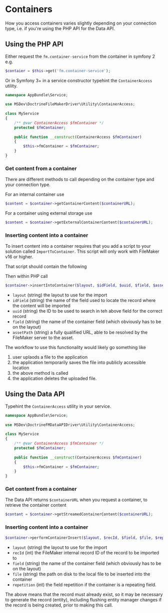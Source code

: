 # Containers #

How you access containers varies slightly depending on your connection type, i.e. if you're using the PHP API for the Data API.

## Using the PHP API ##

Either request the `fm.container-service` from the container in symfony 2 e.g.

```php
$contaier = $this->get('fm.container-service');
```
    
Or in Symfony 3+ in a service constructor typehint the `ContainerAccess` utility.
    
```php
namespace AppBundle\Service;
        
use MSDev\DoctrineFileMakerDriver\Utility\ContainerAccess;
        
class MyService
{  
    /** @var ContainerAccess $fmContainer */
    protected $fmContainer;
        
    public function __construct(ContainerAccess $fmContainer)
    {
        $this->fmContainer = $fmContainer;
    }   
}
```
        
### Get content from a container ###
        
There are different methods to call depending on the container type and your connection type. 
        
For an internal container use
        
```php
$content = $container->getContainerContent($containerURL);
```
        
For a container using external storage use
        
```php
$content = $container->getExternalContainerContent($containerURL);
```

### Inserting content into a container ###
                
To insert content into a container requires that you add a script to your solution called `ImportToContainer`. This script will only work with FileMaker v16 or higher.
 
That script should contain the following
                               
Then within PHP call
```php
$container->insertIntoContainer($layout, $idField, $uuid, $field, $assetPath);
``` 

 - `layout` (string) the layout to use for the import
 - `idField` (string) the name of the field used to locate the record where the content will be imported
 - `uuid` (string) the ID to be used to search in teh above field for the correct record
 - `field` (string) the name of the container field (which obviously has to be on the layout)
 - `assetPath` (string) a fully qualified URL, able to be resolved by the FileMaker server to the asset.
  
The workflow to use this functionality would likely go something like
1. user uplaods a file to the application
2. the application temporarily saves the file into publicly accessible location
3. the above method is called
4. the application deletes the uploaded file.


## Using the Data API ##

Typehint the `ContainerAccess` utility in your service.

```php
namespace AppBundle\Service;
        
use MSDev\DoctrineFMDataAPIDriver\Utility\ContainerAccess;
        
class MyService
{  
    /** @var ContainerAccess $fmContainer */
    protected $fmContainer;
        
    public function __construct(ContainerAccess $fmContainer)
    {
        $this->fmContainer = $fmContainer;
    }   
}
```

### Get content from a container ###

The Data API returns `$containerURL` when you request a container, to retrieve the container content 

```php
$contant = $container->getStreamedContainerContent($containerURL);
```

### Inserting content into a container ###

```php
$container->performContainerInsert($layout, $recId, $field, $file, $repetition = 1);
```
 - `layout` (string) the layout to use for the import
 - `recId` (int) the FileMaker internal record ID of the record to be imported to
 - `field` (string) the name of the container field (which obviously has to be on the layout)
 - `file` (string) the path on disk to the local file to be inserted into the container
 - `repetition` (int) the field repetition if the container is a repeating field.
 
The above means that the record must already exist, so it may be necessary to generate the record (entity), including flushing entity manager changes if the record is being created, prior to making this call.